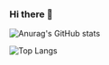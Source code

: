 ### Hi there 👋

![Anurag's GitHub stats](https://github-readme-stats.vercel.app/api?username=c-vignol&theme=discord_old_blurple_icons=true)

![Top Langs](https://github-readme-stats.vercel.app/api/top-langs/?username=c-vignol&theme=discord_old_blurple&hide_progress=true)

<!--
**c-vignol/c-vignol** is a ✨ _special_ ✨ repository because its `README.md` (this file) appears on your GitHub profile.

Here are some ideas to get you started:

- 🔭 I’m currently working on ...
- 🌱 I’m currently learning ...
- 👯 I’m looking to collaborate on ...
- 🤔 I’m looking for help with ...
- 💬 Ask me about ...
- 📫 How to reach me: ...
- 😄 Pronouns: ...
- ⚡ Fun fact: ...
-->
